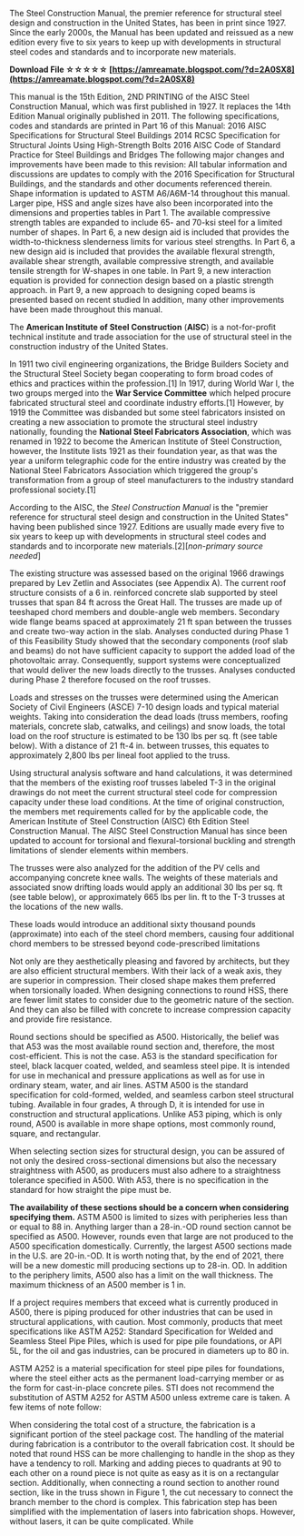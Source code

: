 The Steel Construction Manual, the premier reference for structural steel design and construction in the United States, has been in print since 1927. Since the early 2000s, the Manual has been updated and reissued as a new edition every five to six years to keep up with developments in structural steel codes and standards and to incorporate new materials.
 
**Download File ☆☆☆☆☆ [https://amreamate.blogspot.com/?d=2A0SX8](https://amreamate.blogspot.com/?d=2A0SX8)**


 
This manual is the 15th Edition, 2ND PRINTING of the AISC Steel Construction Manual, which was first published in 1927. It replaces the 14th Edition Manual originally published in 2011. The following specifications, codes and standards are printed in Part 16 of this Manual: 2016 AISC Specifications for Structural Steel Buildings 2014 RCSC Specification for Structural Joints Using High-Strength Bolts 2016 AISC Code of Standard Practice for Steel Buildings and Bridges The following major changes and improvements have been made to this revision: All tabular information and discussions are updates to comply with the 2016 Specification for Structural Buildings, and the standards and other documents referenced therein. Shape information is updated to ASTM A6/A6M-14 throughout this manual. Larger pipe, HSS and angle sizes have also been incorporated into the dimensions and properties tables in Part 1. The available compressive strength tables are expanded to include 65- and 70-ksi steel for a limited number of shapes. In Part 6, a new design aid is included that provides the width-to-thickness slenderness limits for various steel strengths. In Part 6, a new design aid is included that provides the available flexural strength, available shear strength, available compressive strength, and available tensile strength for W-shapes in one table. In Part 9, a new interaction equation is provided for connection design based on a plastic strength approach. in Part 9, a new approach to designing coped beams is presented based on recent studied In addition, many other improvements have been made throughout this manual.
 
The **American Institute of Steel Construction** (**AISC**) is a not-for-profit technical institute and trade association for the use of structural steel in the construction industry of the United States.

In 1911 two civil engineering organizations, the Bridge Builders Society and the Structural Steel Society began cooperating to form broad codes of ethics and practices within the profession.[1] In 1917, during World War I, the two groups merged into the **War Service Committee** which helped procure fabricated structural steel and coordinate industry efforts.[1] However, by 1919 the Committee was disbanded but some steel fabricators insisted on creating a new association to promote the structural steel industry nationally, founding the **National Steel Fabricators Association**, which was renamed in 1922 to become the American Institute of Steel Construction, however, the Institute lists 1921 as their foundation year, as that was the year a uniform telegraphic code for the entire industry was created by the National Steel Fabricators Association which triggered the group's transformation from a group of steel manufacturers to the industry standard professional society.[1]
 
According to the AISC, the *Steel Construction Manual* is the "premier reference for structural steel design and construction in the United States" having been published since 1927. Editions are usually made every five to six years to keep up with developments in structural steel codes and standards and to incorporate new materials.[2][*non-primary source needed*]
 
The existing structure was assessed based on the original 1966 drawings prepared by Lev Zetlin and Associates (see Appendix A). The current roof structure consists of a 6 in. reinforced concrete slab supported by steel trusses that span 84 ft across the Great Hall. The trusses are made up of teeshaped chord members and double-angle web members. Secondary wide flange beams spaced at approximately 21 ft span between the trusses and create two-way action in the slab. Analyses conducted during Phase 1 of this Feasibility Study showed that the secondary components (roof slab and beams) do not have sufficient capacity to support the added load of the photovoltaic array. Consequently, support systems were conceptualized that would deliver the new loads directly to the trusses. Analyses conducted during Phase 2 therefore focused on the roof trusses.
 
Loads and stresses on the trusses were determined using the American Society of Civil Engineers (ASCE) 7-10 design loads and typical material weights. Taking into consideration the dead loads (truss members, roofing materials, concrete slab, catwalks, and ceilings) and snow loads, the total load on the roof structure is estimated to be 130 lbs per sq. ft (see table below). With a distance of 21 ft-4 in. between trusses, this equates to approximately 2,800 lbs per lineal foot applied to the truss.
 
Using structural analysis software and hand calculations, it was determined that the members of the existing roof trusses labeled T-3 in the original drawings do not meet the current structural steel code for compression capacity under these load conditions. At the time of original construction, the members met requirements called for by the applicable code, the American Institute of Steel Construction (AISC) 6th Edition Steel Construction Manual. The AISC Steel Construction Manual has since been updated to account for torsional and flexural-torsional buckling and strength limitations of slender elements within members.
 
The trusses were also analyzed for the addition of the PV cells and accompanying concrete knee walls. The weights of these materials and associated snow drifting loads would apply an additional 30 lbs per sq. ft (see table below), or approximately 665 lbs per lin. ft to the T-3 trusses at the locations of the new walls.
 
These loads would introduce an additional sixty thousand pounds (approximate) into each of the steel chord members, causing four additional chord members to be stressed beyond code-prescribed limitations
 
Not only are they aesthetically pleasing and favored by architects, but they are also efficient structural members. With their lack of a weak axis, they are superior in compression. Their closed shape makes them preferred when torsionally loaded. When designing connections to round HSS, there are fewer limit states to consider due to the geometric nature of the section. And they can also be filled with concrete to increase compression capacity and provide fire resistance.
 
Round sections should be specified as A500. Historically, the belief was that A53 was the most available round section and, therefore, the most cost-efficient. This is not the case. A53 is the standard specification for steel, black lacquer coated, welded, and seamless steel pipe. It is intended for use in mechanical and pressure applications as well as for use in ordinary steam, water, and air lines. ASTM A500 is the standard specification for cold-formed, welded, and seamless carbon steel structural tubing. Available in four grades, A through D, it is intended for use in construction and structural applications. Unlike A53 piping, which is only round, A500 is available in more shape options, most commonly round, square, and rectangular.
 
When selecting section sizes for structural design, you can be assured of not only the desired cross-sectional dimensions but also the necessary straightness with A500, as producers must also adhere to a straightness tolerance specified in A500. With A53, there is no specification in the standard for how straight the pipe must be.
 
**The availability of these sections should be a concern when considering specifying them.** ASTM A500 is limited to sizes with peripheries less than or equal to 88 in. Anything larger than a 28-in.-OD round section cannot be specified as A500. However, rounds even that large are not produced to the A500 specification domestically. Currently, the largest A500 sections made in the U.S. are 20-in.-OD. It is worth noting that, by the end of 2021, there will be a new domestic mill producing sections up to 28-in. OD. In addition to the periphery limits, A500 also has a limit on the wall thickness. The maximum thickness of an A500 member is 1 in.
 
If a project requires members that exceed what is currently produced in A500, there is piping produced for other industries that can be used in structural applications, with caution. Most commonly, products that meet specifications like ASTM A252: Standard Specification for Welded and Seamless Steel Pipe Piles, which is used for pipe pile foundations, or API 5L, for the oil and gas industries, can be procured in diameters up to 80 in.
 
ASTM A252 is a material specification for steel pipe piles for foundations, where the steel either acts as the permanent load-carrying member or as the form for cast-in-place concrete piles. STI does not recommend the substitution of ASTM A252 for ASTM A500 unless extreme care is taken. A few items of note follow:
 
When considering the total cost of a structure, the fabrication is a significant portion of the steel package cost. The handling of the material during fabrication is a contributor to the overall fabrication cost. It should be noted that round HSS can be more challenging to handle in the shop as they have a tendency to roll. Marking and adding pieces to quadrants at 90 to each other on a round piece is not quite as easy as it is on a rectangular section. Additionally, when connecting a round section to another round section, like in the truss shown in Figure 1, the cut necessary to connect the branch member to the chord is complex. This fabrication step has been simplified with the implementation of lasers into fabrication shops. However, without lasers, it can be quite complicated. While 